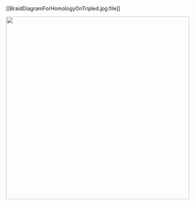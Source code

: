

[[BraidDiagramForHomologyOnTripled.jpg:file]]

<img src="http://www.ncatlab.org/nlab/files/BraidDiagramForHomologyOnTripled.jpg" width="500">